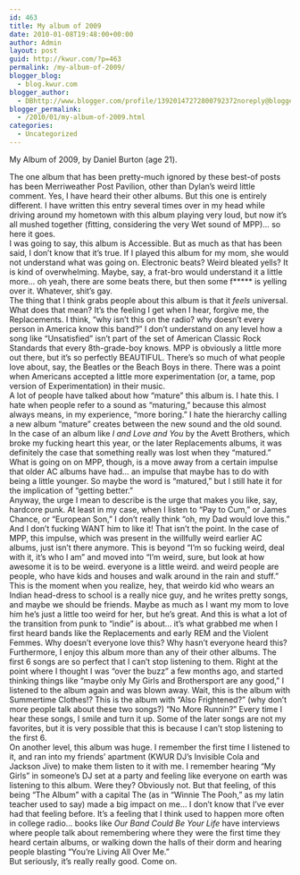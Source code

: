 ```yaml
---
id: 463
title: My album of 2009
date: 2010-01-08T19:48:00+00:00
author: Admin
layout: post
guid: http://kwur.com/?p=463
permalink: /my-album-of-2009/
blogger_blog:
  - blog.kwur.com
blogger_author:
  - DBhttp://www.blogger.com/profile/13920147272800792372noreply@blogger.com
blogger_permalink:
  - /2010/01/my-album-of-2009.html
categories:
  - Uncategorized
---
```

<div class="pf-content">
  <p>
    My Album of 2009, by Daniel Burton (age 21).
  </p>
  
  <div>
  </div>
  
  <div>
    The one album that has been pretty-much ignored by these best-of posts has been Merriweather Post Pavilion, other than Dylan’s weird little comment. Yes, I have heard their other albums. But this one is entirely different. I have written this entry several times over in my head while driving around my hometown with this album playing very loud, but now it’s all mushed together (fitting, considering the very Wet sound of MPP)… so here it goes.
  </div>
  
  <div>
  </div>
  
  <div>
    I was going to say, this album is Accessible. But as much as that has been said, I don’t know that it’s true. If I played this album for my mom, she would not understand what was going on. Electronic beats? Weird bleated yells? It is kind of overwhelming. Maybe, say, a frat-bro would understand it a little more… oh yeah, there are some beats there, but then some f***** is yelling over it. Whatever, shit’s gay.
  </div>
  
  <div>
  </div>
  
  <div>
    The thing that I think grabs people about this album is that it <i>feels </i>universal. What does that mean? It’s the feeling I get when I hear, forgive me, the Replacements. I think, “why isn’t this on the radio? why doesn’t every person in America know this band?” I don’t understand on any level how a song like “Unsatisfied” isn’t part of the set of American Classic Rock Standards that every 8th-grade-boy knows. MPP is obviously a little more out there, but it’s so perfectly BEAUTIFUL. There’s so much of what people love about, say, the Beatles or the Beach Boys in there. There was a point when Americans accepted a little more experimentation (or, a tame, pop version of Experimentation) in their music.
  </div>
  
  <div>
  </div>
  
  <div>
    A lot of people have talked about how “mature” this album is. I hate this. I hate when people refer to a sound as “maturing,” because this almost always means, in my experience, “more boring.” I hate the hierarchy calling a new album “mature” creates between the new sound and the old sound. In the case of an album like <i>I and Love and You </i>by the Avett Brothers, which broke my fucking heart this year, or the later Replacements albums, it was definitely the case that something really was lost when they “matured.” What is going on on MPP, though, is a move away from a certain impulse that older AC albums have had… an impulse that maybe has to do with being a little younger. So maybe the word is “matured,” but I still hate it for the implication of “getting better.”
  </div>
  
  <div>
  </div>
  
  <div>
    Anyway, the urge I mean to describe is the urge that makes you like, say, hardcore punk. At least in my case, when I listen to “Pay to Cum,” or James Chance, or “European Son,” I don’t really think “oh, my Dad would love this.” And I don’t fucking WANT him to like it! That isn’t the point. In the case of MPP, this impulse, which was present in the willfully weird earlier AC albums, just isn’t there anymore. This is beyond “I’m so fucking weird, deal with it, it’s who I am” and moved into “I’m weird, sure, but look at how awesome it is to be weird. everyone is a little weird. and weird people are people, who have kids and houses and walk around in the rain and stuff.” This is the moment when you realize, hey, that weirdo kid who wears an Indian head-dress to school is a really nice guy, and he writes pretty songs, and maybe we should be friends. Maybe as much as I want my mom to love him he’s just a little too weird for her, but he’s great. And this is what a lot of the transition from punk to “indie” is about… it’s what grabbed me when I first heard bands like the Replacements and early REM and the Violent Femmes. Why doesn’t everyone love this? Why hasn’t everyone heard this?
  </div>
  
  <div>
  </div>
  
  <div>
    Furthermore, I enjoy this album more than any of their other albums. The first 6 songs are so perfect that I can’t stop listening to them. Right at the point where I thought I was “over the buzz” a few months ago, and started thinking things like “maybe only My Girls and Brothersport are any good,” I listened to the album again and was blown away. Wait, this is the album with Summertime Clothes!? This is the album with “Also Frightened?” (why don’t more people talk about these two songs?) “No More Runnin?” Every time I hear these songs, I smile and turn it up. Some of the later songs are not my favorites, but it is very possible that this is because I can’t stop listening to the first 6.
  </div>
  
  <div>
  </div>
  
  <div>
    On another level, this album was huge. I remember the first time I listened to it, and ran into my friends’ apartment (KWUR DJ’s Invisible Cola and Jackson Jive) to make them listen to it with me. I remember hearing “My Girls” in someone’s DJ set at a party and feeling like everyone on earth was listening to this album. Were they? Obviously not. But that feeling, of this being “The Album” with a capital The (as in “Winnie The Pooh,” as my latin teacher used to say) made a big impact on me… I don’t know that I’ve ever had that feeling before. It’s a feeling that I think used to happen more often in college radio… books like <i>Our Band Could Be Your Life </i>have interviews where people talk about remembering where they were the first time they heard certain albums, or walking down the halls of their dorm and hearing people blasting “You’re Living All Over Me.”
  </div>
  
  <div>
  </div>
  
  <div>
    But seriously, it’s really really good. Come on.
  </div>
</div>